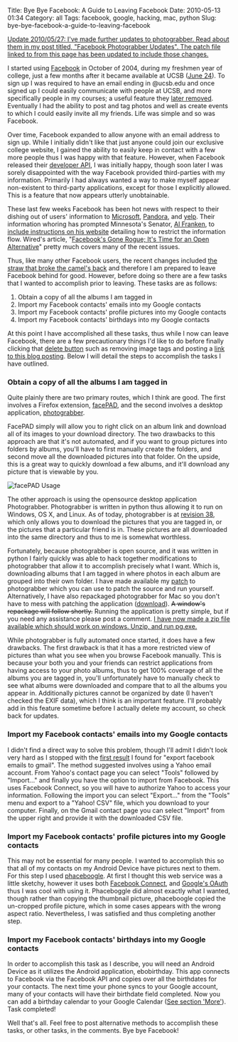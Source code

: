 Title: Bye Bye Facebook: A Guide to Leaving Facebook
Date: 2010-05-13 01:34
Category: all
Tags: facebook, google, hacking, mac, python
Slug: bye-bye-facebook-a-guide-to-leaving-facebook

<ins>Update 2010/05/27: I've made further updates to photograbber. Read
about them in my post titled, "[Facebook Photograbber Updates][]". The
patch file linked to from this page has been updated to include those
changes.</ins>

I started using [Facebook][] in October of 2004, during my freshmen year
of college, just a few months after it became available at UCSB ([June
24][]). To sign up I was required to have an email ending in @ucsb.edu
and once signed up I could easily communicate with people at UCSB, and
more specifically people in my courses; a useful feature they [later
removed][]. Eventually I had the ability to post and tag photos and well
as create events to which I could easily invite all my friends. Life was
simple and so was Facebook.

Over time, Facebook expanded to allow anyone with an email address to
sign up. While I initially didn't like that just anyone could join our
exclusive college website, I gained the ability to easily keep in
contact with a few more people thus I was happy with that feature.
However, when Facebook released their [developer API][], I was initially
happy, though soon later I was sorely disappointed with the way Facebook
provided third-parties with my information. Primarily I had always
wanted a way to make myself appear non-existent to third-party
applications, except for those I explicitly allowed. This is a feature
that now appears utterly unobtainable.

These last few weeks Facebook has been hot news with respect to their
dishing out of users' information to [Microsoft][], [Pandora][], and
[yelp][]. Their information whoring has prompted Minnesota's Senator,
[Al Franken][], to [include instructions on his website][] detailing how
to restrict the information flow. Wired's article, "[Facebook's Gone
Rogue; It's Time for an Open Alternative][]" pretty much covers many of
the recent issues.

Thus, like many other Facebook users, the recent changes included [the
straw that broke the camel's back][] and therefore I am prepared to
leave Facebook behind for good. However, before doing so there are a few
tasks that I wanted to accomplish prior to leaving. These tasks are as
follows:

1.  Obtain a copy of all the albums I am tagged in
2.  Import my Facebook contacts' emails into my Google contacts
3.  Import my Facebook contacts' profile pictures into my Google
    contacts
4.  Import my Facebook contacts' birthdays into my Google contacts

At this point I have accomplished all these tasks, thus while I now can
leave Facebook, there are a few precautionary things I'd like to do
before finally clicking that [delete button][] such as removing image
tags and posting a [link to this blog posting][]. Below I will detail
the steps to accomplish the tasks I have outlined.

### Obtain a copy of all the albums I am tagged in

Quite plainly there are two primary routes, which I think are good. The
first involves a Firefox extension, [facePAD][], and the second involves
a desktop application, [photograbber][].

FacePAD simply will allow you to right click on an album link and
download all of its images to your download directory. The two drawbacks
to this approach are that it's not automated, and if you want to group
pictures into folders by albums, you'll have to first manually create
the folders, and second move all the downloaded pictures into that
folder. On the upside, this is a great way to quickly download a few
albums, and it'll download any picture that is viewable by you.

![facePAD Usage][]

The other approach is using the opensource desktop application
Photograbber. Photograbber is written in python thus allowing it to run
on Windows, OS X, and Linux. As of today, photograbber is at [revision
38][], which only allows you to download the pictures that you are
tagged in, or the pictures that a particular friend is in. These
pictures are all downloaded into the same directory and thus to me is
somewhat worthless.

Fortunately, because photograbber is open source, and it was written in
python I fairly quickly was able to hack together modifications to
photograbber that allow it to accomplish precisely what I want. Which
is, downloading albums that I am tagged in where photos in each album
are grouped into their own folder. I have made available my [patch][] to
photograbber which you can use to patch the source and run yourself.
Alternatively, I have also repackaged photograbber for Mac so you don't
have to mess with patching the application ([download][]). ~~A window's
repackage will follow shortly.~~ Running the application is pretty
simple, but if you need any assistance please post a comment.
<ins datetime="2010-05-14T07:22:29+00:00">I have now made a [zip file][]
available which should work on windows. Unzip, and run pg.exe. </ins>

While photograbber is fully automated once started, it does have a few
drawbacks. The first drawback is that it has a more restricted view of
pictures than what you see when you browse Facebook manually. This is
because your both you and your friends can restrict applications from
having access to your photo albums, thus to get 100% coverage of all the
albums you are tagged in, you'll unfortunately have to manually check to
see what albums were downloaded and compare that to all the albums you
appear in. Additionally pictures cannot be organized by date (I haven't
checked the EXIF data), which I think is an important feature. I'll
probably add in this feature sometime before I actually delete my
account, so check back for updates.

### Import my Facebook contacts' emails into my Google contacts

I didn't find a direct way to solve this problem, though I'll admit I
didn't look very hard as I stopped with the [first result][] I found for
"export facebook emails to gmail". The method suggested involves using a
Yahoo email account. From Yahoo's contact page you can select "Tools"
followed by "Import..." and finally you have the option to import from
Facebook. This uses Facebook Connect, so you will have to authorize
Yahoo to access your information. Following the import you can select
"Export..." from the "Tools" menu and export to a "Yahoo! CSV" file,
which you download to your computer. Finally, on the Gmail contact page
you can select "Import" from the upper right and provide it with the
downloaded CSV file.

### Import my Facebook contacts' profile pictures into my Google contacts

This may not be essential for many people. I wanted to accomplish this
so that all of my contacts on my Android Device have pictures next to
them. For this step I used [phaceboogle][]. At first I thought this web
service was a little sketchy, however it uses both [Facebook Connect][],
and [Google's OAuth][] thus I was cool with using it. Phaceboggle did
almost exactly what I wanted, though rather than copying the thumbnail
picture, phaceboogle copied the un-cropped profile picture, which in
some cases appears with the wrong aspect ratio. Nevertheless, I was
satisfied and thus completing another step.

### Import my Facebook contacts' birthdays into my Google contacts

In order to accomplish this task as I describe, you will need an Android
Device as it utilizes the Android application, ebobirthday. This app
connects to Facebook via the Facebook API and copies over all the
birthdates for your contacts. The next time your phone syncs to your
Google account, many of your contacts will have their birthdate field
completed. Now you can add a birthday calendar to your Google Calendar
([See section 'More'][]). Task completed!

Well that's all. Feel free to post alternative methods to accomplish
these tasks, or other tasks, in the comments. Bye bye Facebook!

  [Facebook Photograbber Updates]: /2010/05/27/facebook-photograbber-updates/
  [Facebook]: http://www.facebook.com/
  [June 24]: http://web.archive.org/web/20040624152328/http://thefacebook.com/
  [later removed]: http://blog.facebook.com/blog.php?post=4314497130
  [developer API]: http://developers.facebook.com/
  [Microsoft]: http://www.microsoft.com
  [Pandora]: http://www.pandora.com/
  [yelp]: http://www.yelp.com/
  [Al Franken]: http://en.wikipedia.org/wiki/Al_Franken
  [include instructions on his website]: http://franken.senate.gov/press/?page=news_single&news_item=Facebook_Privacy_Instructions
  [Facebook's Gone Rogue; It's Time for an Open Alternative]: http://www.wired.com/epicenter/2010/05/facebook-rogue/
  [the straw that broke the camel's back]: http://en.wikipedia.org/wiki/The_last_straw
  [delete button]: http://www.facebook.com/help/contact.php?show_form=delete_account
  [link to this blog posting]: /2010/05/13/bye-bye-facebook-a-guide-to-leaving-facebook/
  [facePAD]: https://addons.mozilla.org/en-US/firefox/addon/8442/
  [photograbber]: http://code.google.com/p/photograbber/
  [facePAD Usage]: /wordpress/wp-content/uploads/2010/05/facepad.jpg
    "facePAD Usage"
  [revision 38]: http://code.google.com/p/photograbber/source/detail?r=38
  [patch]: http://cs.ucsb.edu/~bboe/public/patches/photograbber-r38+bboe.patch
  [download]: http://cs.ucsb.edu/~bboe/public/bin/PhotoGrabber-OSX-r38+bboe.zip
  [zip file]: http://cs.ucsb.edu/~bboe/public/bin/PhotoGrabber-WIN-r38+bboe.zip
  [first result]: http://www.google.com/support/forum/p/gmail/thread?tid=058dc912c433f1b8&hl=en
  [phaceboogle]: http://phaceboogle.bisounours.net/
  [Facebook Connect]: http://developers.facebook.com/blog/post/108
  [Google's OAuth]: http://code.google.com/apis/accounts/docs/OAuth.html
  [See section 'More']: http://www.google.com/support/calendar/bin/answer.py?hl=en&answer=37098

